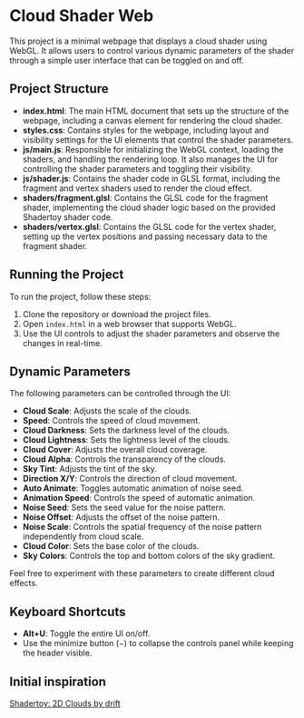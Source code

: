 # Cloud Shader Web

This project is a minimal webpage that displays a cloud shader using WebGL. It allows users to control various dynamic parameters of the shader through a simple user interface that can be toggled on and off.

## Project Structure

- **index.html**: The main HTML document that sets up the structure of the webpage, including a canvas element for rendering the cloud shader.
- **styles.css**: Contains styles for the webpage, including layout and visibility settings for the UI elements that control the shader parameters.
- **js/main.js**: Responsible for initializing the WebGL context, loading the shaders, and handling the rendering loop. It also manages the UI for controlling the shader parameters and toggling their visibility.
- **js/shader.js**: Contains the shader code in GLSL format, including the fragment and vertex shaders used to render the cloud effect.
- **shaders/fragment.glsl**: Contains the GLSL code for the fragment shader, implementing the cloud shader logic based on the provided Shadertoy shader code.
- **shaders/vertex.glsl**: Contains the GLSL code for the vertex shader, setting up the vertex positions and passing necessary data to the fragment shader.

## Running the Project

To run the project, follow these steps:

1. Clone the repository or download the project files.
2. Open `index.html` in a web browser that supports WebGL.
3. Use the UI controls to adjust the shader parameters and observe the changes in real-time.

## Dynamic Parameters

The following parameters can be controlled through the UI:

- **Cloud Scale**: Adjusts the scale of the clouds.
- **Speed**: Controls the speed of cloud movement.
- **Cloud Darkness**: Sets the darkness level of the clouds.
- **Cloud Lightness**: Sets the lightness level of the clouds.
- **Cloud Cover**: Adjusts the overall cloud coverage.
- **Cloud Alpha**: Controls the transparency of the clouds.
- **Sky Tint**: Adjusts the tint of the sky.
- **Direction X/Y**: Controls the direction of cloud movement.
- **Auto Animate**: Toggles automatic animation of noise seed.
- **Animation Speed**: Controls the speed of automatic animation.
- **Noise Seed**: Sets the seed value for the noise pattern.
- **Noise Offset**: Adjusts the offset of the noise pattern.
- **Noise Scale**: Controls the spatial frequency of the noise pattern independently from cloud scale.
- **Cloud Color**: Sets the base color of the clouds.
- **Sky Colors**: Controls the top and bottom colors of the sky gradient.

Feel free to experiment with these parameters to create different cloud effects.

## Keyboard Shortcuts

- **Alt+U**: Toggle the entire UI on/off.
- Use the minimize button (−) to collapse the controls panel while keeping the header visible.

## Initial inspiration

[Shadertoy: 2D Clouds by drift](https://www.shadertoy.com/view/4tdSWr)
